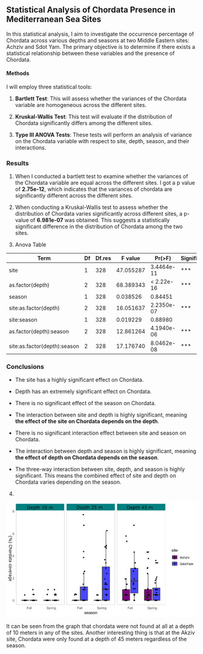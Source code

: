 
## Statistical Analysis of Chordata Presence in Mediterranean Sea Sites

In this statistical analysis, I aim to investigate the occurrence percentage of Chordata across various depths and seasons at two Middle Eastern sites: Achziv and Sdot Yam. The primary objective is to determine if there exists a statistical relationship between these variables and the presence of Chordata.

#### Methods

I will employ three statistical tools:

1. **Bartlett Test**: This will assess whether the variances of the Chordata variable are homogeneous across the different sites.
   
2. **Kruskal-Wallis Test**: This test will evaluate if the distribution of Chordata significantly differs among the different sites.
   
3. **Type III ANOVA Tests**: These tests will perform an analysis of variance on the Chordata variable with respect to site, depth, season, and their interactions.


### Results
1. When I conducted a bartlett test to examine whether the variances of the Chordata variable are equal across the different sites. I got a p value of **2.75e-12**, which indicates that the variances of chordata are significantly different across the different sites.

2. When conducting a Kruskal-Wallis test to assess whether the distribution of Chordata varies significantly across different sites, a p-value of **6.981e-07** was obtained. This suggests a statistically significant difference in the distribution of Chordata among the two sites.


3.  Anova Table

| Term                         | Df  | Df.res | F value    | Pr(>F)      | Significance |
|------------------------------|-----|--------|------------|-------------|--------------|
| site                         | 1   | 328    | 47.055287  | 3.4464e-11  | ***          |
| as.factor(depth)             | 2   | 328    | 68.389343  | < 2.22e-16  | ***          |
| season                       | 1   | 328    | 0.038526   | 0.84451     |              |
| site:as.factor(depth)        | 2   | 328    | 16.051637  | 2.2350e-07  | ***          |
| site:season                  | 1   | 328    | 0.019229   | 0.88980     |              |
| as.factor(depth):season      | 2   | 328    | 12.861264  | 4.1940e-06  | ***          |
| site:as.factor(depth):season | 2   | 328    | 17.176740  | 8.0462e-08  | ***          |

### Conclusions


   -  The site has a highly significant effect on Chordata.

   -  Depth has an extremely significant effect on Chordata.

   -  There is no significant effect of the season on Chordata.

   -  The interaction between site and depth is highly significant, meaning **the effect of the site on Chordata depends on the depth**.

   - There is no significant interaction effect between site and season on Chordata.

   -  The interaction between depth and season is highly significant, meaning **the effect of depth on Chordata depends on the season**.

   -  The three-way interaction between site, depth, and season is highly significant. This means the combined effect of site and depth on Chordata varies depending on the season.

4. 

![alt text](../images/data%20anlysisn%20class.png)


   It can be seen from the graph that chordata were not found at all at a depth of 10 meters in any of the sites.
Another interesting thing is that at the Akziv site, Chordata were only found at a depth of 45 meters regardless of the season.

